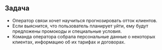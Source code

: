 ## Задача


- Оператор связи хочет научиться прогнозировать отток клиентов.
- Если выяснится, что пользователь планирует уйти, ему будут предложены промокоды и специальные условия.
- Команда оператора собрала персональные данные о некоторых клиентах, информацию об их тарифах и договорах.
